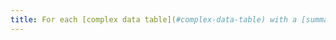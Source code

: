 ```yaml
---
title: For each [complex data table](#complex-data-table) with a [summary](#summary-of-table), is the summary relevant?
---
```

